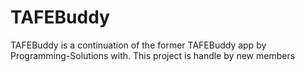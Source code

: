 # TAFEBuddy
TAFEBuddy is a continuation of the former TAFEBuddy app by Programming-Solutions with. This project is handle by new members
